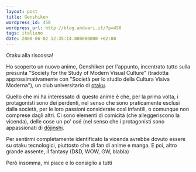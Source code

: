 ```yaml
---
layout: post
title: Genshiken
wordpress_id: 450
wordpress_url: http://blog.andvari.it/?p=450
tags: italiano
date: 2008-06-02 12:35:14.000000000 +02:00
---
```

Otaku alla riscossa!

Ho scoperto un nuovo anime, Genshiken per l'appunto, incentrato tutto sulla presunta "Society for the Study of Modern Visual Culture" (tradotta approssimativamente con "Società per lo studio della Cultura Visiva Moderna"), un club universitario di <a href="http://it.wikipedia.org/wiki/Otaku">otaku</a>.

Quello che mi ha interessato di questo anime è che, per la prima volta, i protagonisti sono dei perdenti, nel senso che sono praticamente esclusi dalla società, per le loro passioni considerate così infantili, o comunque non comprese dagli altri. Ci sono elementi di comicità (che alleggeriscono la vicenda), delle cose un po' osé (nel senso che i protagonisti sono appassionati di <a href="http://it.wikipedia.org/wiki/D%C5%8Djinshi">dōjinshi</a>.

Per sentirmi completamente identificato la vicenda avrebbe dovuto essere su otaku tecnologici, piuttosto che di fan di anime e manga. E poi, altro grande assente, il fantasy (D&amp;D, WOW, GW, blabla)

Però insomma, mi piace e lo consiglio a tutti
